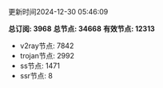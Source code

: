 更新时间2024-12-30 05:46:09

**总订阅: 3968**
**总节点: 34668**
**有效节点: 12313**
- v2ray节点: 7842
- trojan节点: 2992
- ss节点: 1471
- ssr节点: 8
